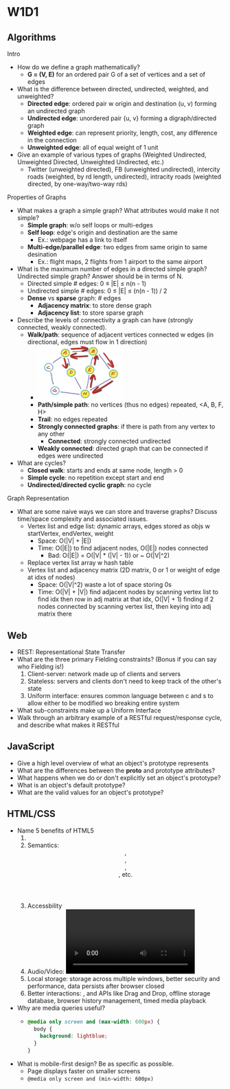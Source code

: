 # W1D1

## Algorithms
Intro
- How do we define a graph mathematically?
  - **G = (V, E)** for an ordered pair G of a set of vertices and a set of edges
- What is the difference between directed, undirected, weighted, and unweighted?
  - **Directed edge**: ordered pair w origin and destination (u, v) forming an undirected graph
  - **Undirected edge**: unordered pair {u, v} forming a digraph/directed graph
  - **Weighted edge**: can represent priority, length, cost, any difference in the connection
  - **Unweighted edge**: all of equal weight of 1 unit
- Give an example of various types of graphs (Weighted Undirected, Unweighted Directed, Unweighted Undirected, etc.)
  - Twitter (unweighted directed), FB (unweighted undirected), intercity roads (weighted, by rd length, undirected), intracity roads (weighted directed, by one-way/two-way rds)

Properties of Graphs
- What makes a graph a simple graph? What attributes would make it not simple?
  - **Simple graph**: w/o self loops or multi-edges
  - **Self loop**: edge's origin and destination are the same
    - Ex.: webpage has a link to itself
  - **Multi-edge/parallel edge**: two edges from same origin to same desination
    - Ex.: flight maps, 2 flights from 1 airport to the same airport
- What is the maximum number of edges in a directed simple graph? Undirected simple graph? Answer should be in terms of N.
  - Directed simple # edges: 0 ≤ |E| ≤ n(n - 1)
  - Undirected simple # edges: 0 ≤ |E| ≤ (n(n - 1)) / 2
  - **Dense** vs **sparse** graph: # edges
    - **Adjacency matrix**: to store dense graph
    - **Adjacency list**: to store sparse graph
- Describe the levels of connectivity a graph can have (strongly connected, weakly connected).
  - **Walk/path**: sequence of adjacent vertices connected w edges (in directional, edges must flow in 1 direction)
    - <img src="../Images/path.png" width=200/>
    - **Path/simple path**: no vertices (thus no edges) repeated, <A, B, F, H>
    - **Trail**: no edges repeated
    - **Strongly connected graphs**: if there is path from any vertex to any other
      - **Connected**: strongly connected undirected
    - **Weakly connected**: directed graph that can be connected if edges were undirected
- What are cycles?
  - **Closed walk**: starts and ends at same node, length > 0
  - **Simple cycle**: no repetition except start and end
  - **Undirected/directed cyclic graph**: no cycle

Graph Representation
- What are some naive ways we can store and traverse graphs? Discuss time/space complexity and associated issues.
  - Vertex list and edge list: dynamic arrays, edges stored as objs w startVertex, endVertex, weight
    - Space: O(|V| + |E|)
    - Time: O(|E|) to find adjacent nodes, O(|E|) nodes connected
      - Bad: O(|E|) = O(|V| * (|V| - 1)) or ~ O(|V|^2)
  - Replace vertex list array w hash table
  - Vertex list and adjacency matrix (2D matrix, 0 or 1 or weight of edge at idxs of nodes)
    - Space: O(|V|^2) waste a lot of space storing 0s
    - Time: O(|V| + |V|) find adjacent nodes by scanning vertex list to find idx then row in adj matrix at that idx, O(|V| + 1)  finding if 2 nodes connected by scanning vertex list, then keying into adj matrix there

## Web
- REST: Representational State Transfer
- What are the three primary Fielding constraints? (Bonus if you can say who Fielding is!)
  1. Client-server: network made up of clients and servers
  2. Stateless: servers and clients don't need to keep track of the other's state
  3. Uniform interface: ensures common language between c and s to allow either to be modified wo breaking entire system
- What sub-constraints make up a Uniform Interface
- Walk through an arbitrary example of a RESTful request/response cycle, and describe what makes it RESTful

## JavaScript
- Give a high level overview of what an object's prototype represents
- What are the differences between the __proto__ and prototype attributes?
- What happens when we do or don't explicitly set an object's prototype?
- What is an object's default prototype?
- What are the valid values for an object's prototype?

## HTML/CSS
- Name 5 benefits of HTML5
  1. <!DOCTYPE html>
  2. Semantics: <header>, <footer>, <nav>, <section>, etc.
  3. Accessbility
  4. Audio/Video: <video src="" />
  5. Local storage: storage across multiple windows, better security and performance, data persists after browser closed
  6. Better interactions: <canvas>, and APIs like Drag and Drop, offline storage database, browser history management, timed media playback
- Why are media queries useful?
  - ```css
    @media only screen and (max-width: 600px) {
      body {
        background: lightblue;
      }
    }
    ```
- What is mobile-first design? Be as specific as possible.
  - Page displays faster on smaller screens
  - ```@media only screen and (min-width: 600px)```
